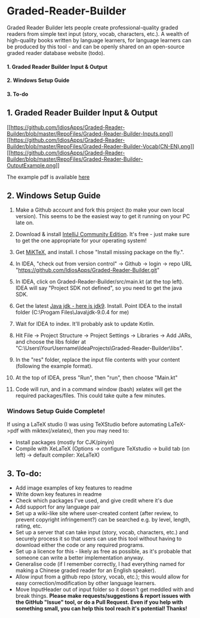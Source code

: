 # Graded-Reader-Builder
Graded Reader Builder lets people create professional-quality graded readers from simple text input (story, vocab, characters, etc.). A wealth of high-quality books written by language learners, for language learners can be produced by this tool - and can be openly shared on an open-source graded reader database website (todo).

#### 1. Graded Reader Builder Input & Output
#### 2. Windows Setup Guide
#### 3. To-do

## 1. Graded Reader Builder Input & Output

[[https://github.com/IdiosApps/Graded-Reader-Builder/blob/master/RepoFiles/Graded-Reader-Builder-Inputs.png]]
[[https://github.com/IdiosApps/Graded-Reader-Builder/blob/master/RepoFiles/Graded-Reader-Builder-Vocab(CN-EN).png]]
[[https://github.com/IdiosApps/Graded-Reader-Builder/blob/master/RepoFiles/Graded-Reader-Builder-OutputExample.png]]

The example pdf is available [here](../RepoFiles/ExampleGradedReader.pdf)

## 2. Windows Setup Guide

1. Make a Github account and fork this project (to make your own local version). This seems to be the easiest way to get it running on your PC late on.

2. Download & install [IntelliJ Community Edition](https://www.jetbrains.com/idea/download/#section=windows). It's free - just make sure to get the one appropriate for your operating system!

3. Get [MiKTeX](https://miktex.org/download), and install. I chose "Install missing package on the fly.".

4. In IDEA, "check out from version control" -> Github -> login -> repo URL "https://github.com/IdiosApps/Graded-Reader-Builder.git"

5. In IDEA, click on Graded-Reader-Builder/src/main.kt (at the top left). IDEA will say "Project SDK not defined", so you need to get the java SDK.

6. Get the latest [Java jdk - here is jdk9](http://www.oracle.com/technetwork/java/javase/downloads/jdk9-downloads-3848520.html). Install. Point IDEA to the install folder (C:\Progam Files\Java\jdk-9.0.4 for me)

7. Wait for IDEA to index. It'll probably ask to update Kotlin.

8. Hit File -> Project Structure -> Project Settings -> Libraries -> Add JARs, and choose the libs folder at "C:\Users\YourUsername\IdeaProjects\Graded-Reader-Builder\libs".

9. In the "res" folder, replace the input file contents with your content (following the example format).

10. At the top of IDEA, press "Run", then "run", then choose "Main.kt"

11. Code will run, and in a command window (bash) xelatex will get the required packages/files. This could take quite a few minutes.

### Windows Setup Guide Complete!

If using a LaTeX studio (I was using TeXStudio before automating LaTeX->pdf with miktex(/xelatex), then you may need to: 
* Install packages (mostly for CJK/pinyin)
* Compile with XeLaTeX (Options -> configure TeXstudio -> build tab (on left) -> default compiler: XeLaTeX)





## 3. To-do: 
* Add image examples of key features to readme
* Write down key features in readme
* Check which packages I've used, and give credit where it's due
* Add support for any language pair
* Set up a wiki-like site where user-created content (after review, to prevent copyright infringement?) can be searched e.g. by level, length, rating, etc.
* Set up a server that can take input (story, vocab, characters, etc.) and securely process it so that users can use this tool without having to download either the code or any required programs.
* Set up a licence for this - likely as free as possible, as it's probable that someone can write a better implementation anyway.
* Generalise code (if I remember correctly, I had everything named for making a Chinese graded reader for an English speaker).
* Allow input from a github repo (story, vocab, etc.); this would allow for easy correction/modification by other language learners.
* Move InputHeader out of input folder so it doesn't get meddled with and break things.
**Please make requests/suggestions & report issues with the GitHub "Issue" tool, or do a Pull Request. Even if you help with something small, you can help this tool reach it's potential! Thanks!**
